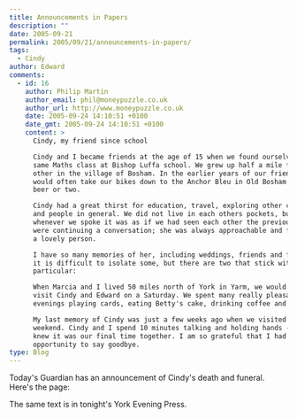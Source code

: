 ```yaml
---
title: Announcements in Papers
description: ""
date: 2005-09-21
permalink: 2005/09/21/announcements-in-papers/
tags:
  - Cindy
author: Edward
comments:
  - id: 16
    author: Philip Martin
    author_email: phil@moneypuzzle.co.uk
    author_url: http://www.moneypuzzle.co.uk
    date: 2005-09-24 14:10:51 +0100
    date_gmt: 2005-09-24 14:10:51 +0100
    content: >
      Cindy, my friend since school

      Cindy and I became friends at the age of 15 when we found ourselves in the
      same Maths class at Bishop Luffa school. We grew up half a mile from each
      other in the village of Bosham. In the earlier years of our friendship we
      would often take our bikes down to the Anchor Bleu in Old Bosham for a
      beer or two.

      Cindy had a great thirst for education, travel, exploring other cultures
      and people in general. We did not live in each others pockets, but
      whenever we spoke it was as if we had seen each other the previous day and
      were continuing a conversation; she was always approachable and friendly,
      a lovely person.

      I have so many memories of her, including weddings, friends and families,
      it is difficult to isolate some, but there are two that stick with me in
      particular:

      When Marcia and I lived 50 miles north of York in Yarm, we would often
      visit Cindy and Edward on a Saturday. We spent many really pleasant
      evenings playing cards, eating Betty's cake, drinking coffee and talking.

      My last memory of Cindy was just a few weeks ago when we visited for the
      weekend. Cindy and I spend 10 minutes talking and holding hands - we both
      knew it was our final time together. I am so grateful that I had this
      opportunity to say goodbye.
type: Blog
---
```


Today\'s Guardian has an announcement of Cindy\'s death and funeral.
Here\'s the page:  
 <!-- ![Whole Guardian
Page](https://www.tarrant.org.uk/wp-content/ber_36_050921_2281367.jpg){:
width="254" height="193"}

and the bottom right hand corner has this:  
 ![Announcements](https://www.tarrant.org.uk/wp-content/ber_37_050921_2282286.jpg){:
width="250" height="249"} -->

The same text is in tonight\'s York Evening Press.


